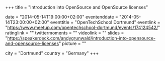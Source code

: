 +++
title = "Introduction into OpenSource and OpenSource licenses"

date = "2014-05-14T19:00:00+02:00"
eventenddate = "2014-05-14T23:00:00+02:00"
eventtitle = "OpenTechSchool Dortmund"
eventlink = "https://www.meetup.com/opentechschool-dortmund/events/174124542/"
ratinglink = ""
twittermoments = ""
videolink = ""
slides = "https://speakerdeck.com/andygrunwald/introduction-into-opensource-and-opensource-licenses"
picture = ""

city = "Dortmund"
country = "Germany"
+++